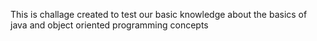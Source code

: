 This is challage created to test our basic knowledge about the basics of java and object oriented programming concepts
